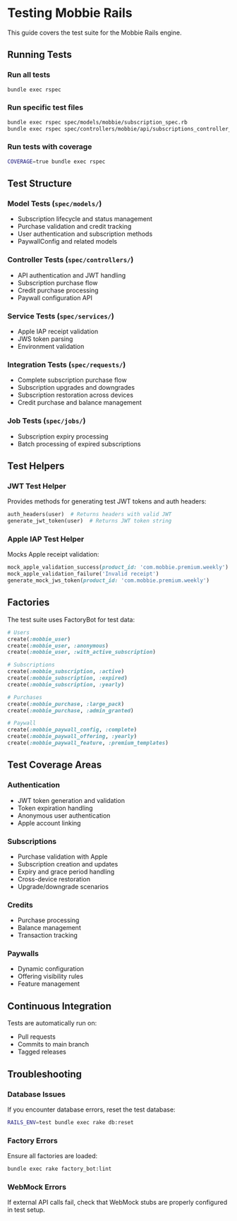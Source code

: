 # Testing Mobbie Rails

This guide covers the test suite for the Mobbie Rails engine.

## Running Tests

### Run all tests
```bash
bundle exec rspec
```

### Run specific test files
```bash
bundle exec rspec spec/models/mobbie/subscription_spec.rb
bundle exec rspec spec/controllers/mobbie/api/subscriptions_controller_spec.rb
```

### Run tests with coverage
```bash
COVERAGE=true bundle exec rspec
```

## Test Structure

### Model Tests (`spec/models/`)
- Subscription lifecycle and status management
- Purchase validation and credit tracking
- User authentication and subscription methods
- PaywallConfig and related models

### Controller Tests (`spec/controllers/`)
- API authentication and JWT handling
- Subscription purchase flow
- Credit purchase processing
- Paywall configuration API

### Service Tests (`spec/services/`)
- Apple IAP receipt validation
- JWS token parsing
- Environment validation

### Integration Tests (`spec/requests/`)
- Complete subscription purchase flow
- Subscription upgrades and downgrades
- Subscription restoration across devices
- Credit purchase and balance management

### Job Tests (`spec/jobs/`)
- Subscription expiry processing
- Batch processing of expired subscriptions

## Test Helpers

### JWT Test Helper
Provides methods for generating test JWT tokens and auth headers:
```ruby
auth_headers(user)  # Returns headers with valid JWT
generate_jwt_token(user)  # Returns JWT token string
```

### Apple IAP Test Helper
Mocks Apple receipt validation:
```ruby
mock_apple_validation_success(product_id: 'com.mobbie.premium.weekly')
mock_apple_validation_failure('Invalid receipt')
generate_mock_jws_token(product_id: 'com.mobbie.premium.weekly')
```

## Factories

The test suite uses FactoryBot for test data:

```ruby
# Users
create(:mobbie_user)
create(:mobbie_user, :anonymous)
create(:mobbie_user, :with_active_subscription)

# Subscriptions
create(:mobbie_subscription, :active)
create(:mobbie_subscription, :expired)
create(:mobbie_subscription, :yearly)

# Purchases
create(:mobbie_purchase, :large_pack)
create(:mobbie_purchase, :admin_granted)

# Paywall
create(:mobbie_paywall_config, :complete)
create(:mobbie_paywall_offering, :yearly)
create(:mobbie_paywall_feature, :premium_templates)
```

## Test Coverage Areas

### Authentication
- JWT token generation and validation
- Token expiration handling
- Anonymous user authentication
- Apple account linking

### Subscriptions
- Purchase validation with Apple
- Subscription creation and updates
- Expiry and grace period handling
- Cross-device restoration
- Upgrade/downgrade scenarios

### Credits
- Purchase processing
- Balance management
- Transaction tracking

### Paywalls
- Dynamic configuration
- Offering visibility rules
- Feature management

## Continuous Integration

Tests are automatically run on:
- Pull requests
- Commits to main branch
- Tagged releases

## Troubleshooting

### Database Issues
If you encounter database errors, reset the test database:
```bash
RAILS_ENV=test bundle exec rake db:reset
```

### Factory Errors
Ensure all factories are loaded:
```bash
bundle exec rake factory_bot:lint
```

### WebMock Errors
If external API calls fail, check that WebMock stubs are properly configured in test setup.